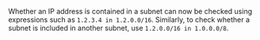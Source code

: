 Whether an IP address is contained in a subnet can now be checked using
expressions such as `1.2.3.4 in 1.2.0.0/16`. Similarly, to check whether a
subnet is included in another subnet, use `1.2.0.0/16 in 1.0.0.0/8`.
